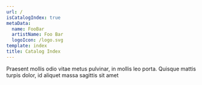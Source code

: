 ```yaml
---
url: /
isCatalogIndex: true
metaData:
  name: FooBar
  artistName: Foo Bar
  logoIcon: /logo.svg
template: index
title: Catalog Index
---
```


Praesent mollis odio vitae metus pulvinar, in mollis leo porta. Quisque mattis turpis dolor, id aliquet massa sagittis sit amet